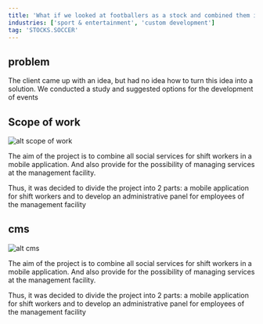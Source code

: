 ```yaml
---
title: 'What if we looked at footballers as a stock and combined them into a portfolio?'
industries: ['sport & entertainment', 'custom development']
tag: 'STOCKS.SOCCER'
---
```


## problem

The client came up with an idea, but had no idea how to turn this idea into a solution. We conducted a study and suggested options for the development of events

## Scope of work

![alt scope of work](/assets/images/case/case-image-0.png 'Scope of Work')

The aim of the project is to combine all social services for shift workers in a mobile application. And also provide for the possibility of managing services at the management facility.

Thus, it was decided to divide the project into 2 parts: a mobile application for shift workers and to develop an administrative panel for employees of the management facility

## cms

![alt cms](/assets/images/case/case-image.png 'CMS')

The aim of the project is to combine all social services for shift workers in a mobile application. And also provide for the possibility of managing services at the management facility.

Thus, it was decided to divide the project into 2 parts: a mobile application for shift workers and to develop an administrative panel for employees of the management facility

